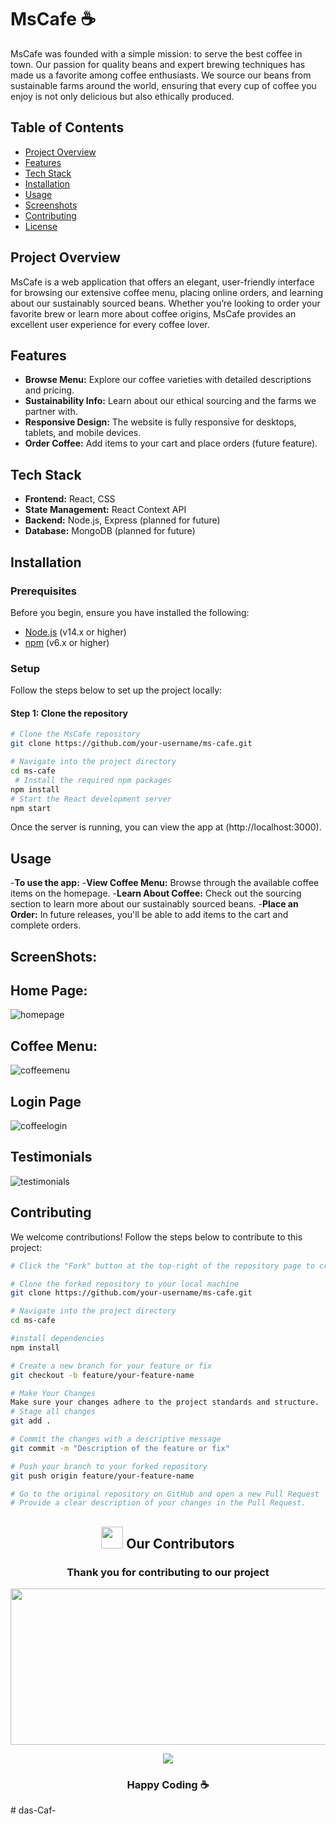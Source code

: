 # MsCafe ☕️

MsCafe was founded with a simple mission: to serve the best coffee in town. Our passion for quality beans and expert brewing techniques has made us a favorite among coffee enthusiasts. We source our beans from sustainable farms around the world, ensuring that every cup of coffee you enjoy is not only delicious but also ethically produced.

## Table of Contents
- [Project Overview](#project-overview)
- [Features](#features)
- [Tech Stack](#tech-stack)
- [Installation](#installation)
- [Usage](#usage)
- [Screenshots](#screenshots)
- [Contributing](#contributing)
- [License](#license)

## Project Overview

MsCafe is a web application that offers an elegant, user-friendly interface for browsing our extensive coffee menu, placing online orders, and learning about our sustainably sourced beans. Whether you’re looking to order your favorite brew or learn more about coffee origins, MsCafe provides an excellent user experience for every coffee lover.

## Features
- **Browse Menu:** Explore our coffee varieties with detailed descriptions and pricing.
- **Sustainability Info:** Learn about our ethical sourcing and the farms we partner with.
- **Responsive Design:** The website is fully responsive for desktops, tablets, and mobile devices.
- **Order Coffee:** Add items to your cart and place orders (future feature).

## Tech Stack
- **Frontend:** React, CSS
- **State Management:** React Context API
- **Backend:** Node.js, Express (planned for future)
- **Database:** MongoDB (planned for future)

## Installation

### Prerequisites
Before you begin, ensure you have installed the following:
- [Node.js](https://nodejs.org/) (v14.x or higher)
- [npm](https://www.npmjs.com/) (v6.x or higher)

### Setup
Follow the steps below to set up the project locally:

#### Step 1: Clone the repository
```bash
# Clone the MsCafe repository
git clone https://github.com/your-username/ms-cafe.git

# Navigate into the project directory
cd ms-cafe
 # Install the required npm packages
npm install
# Start the React development server
npm start
```
Once the server is running, you can view the app at (http://localhost:3000).
## Usage
-**To use the app:**
-**View Coffee Menu:** Browse through the available coffee items on the homepage.
-**Learn About Coffee:** Check out the sourcing section to learn more about our sustainably sourced beans.
-**Place an Order:** In future releases, you'll be able to add items to the cart and complete orders.

## ScreenShots:
## **Home Page:** 
![homepage](https://github.com/user-attachments/assets/36a7852c-dd6d-40b2-9652-4c4a3f9d46fc)
## **Coffee Menu:**
![coffeemenu](https://github.com/user-attachments/assets/0f9583d8-e2a8-4797-8e13-9d8325f58764)
## **Login Page**
![coffeelogin](https://github.com/user-attachments/assets/e29ee634-69c4-45a3-978c-a797cf62487f)
## **Testimonials**
![testimonials](https://github.com/user-attachments/assets/af0b4e1f-5363-4b71-8c5c-fe1ba244edb3)
## Contributing
We welcome contributions! Follow the steps below to contribute to this project:
```bash
# Click the "Fork" button at the top-right of the repository page to create a copy in your GitHub account.
```
```bash
# Clone the forked repository to your local machine
git clone https://github.com/your-username/ms-cafe.git
```
```bash
# Navigate into the project directory
cd ms-cafe
```
```bash
#install dependencies
npm install
```
```bash
# Create a new branch for your feature or fix
git checkout -b feature/your-feature-name
```
```bash
# Make Your Changes
Make sure your changes adhere to the project standards and structure.
# Stage all changes
git add .
```
```bash
# Commit the changes with a descriptive message
git commit -m "Description of the feature or fix"
```
```bash
# Push your branch to your forked repository
git push origin feature/your-feature-name
```
```bash
# Go to the original repository on GitHub and open a new Pull Request
# Provide a clear description of your changes in the Pull Request.
```


<div>
  <h2 align="center"><img src="https://raw.githubusercontent.com/Tarikul-Islam-Anik/Animated-Fluent-Emojis/master/Emojis/Smilies/Red%20Heart.png" width="35" height="35"> Our Contributors</h2>
  <div align="center">
    <h3>Thank you for contributing to our project</h3
<p align="center">
      <a href="https://github.com/Mujtabaa07/coffeeShop/graphs/contributors">
        <img src="https://api.vaunt.dev/v1/github/entities/Mujtabaa07/repositories/coffeeShop/contributors?format=svg&limit=54" width="700" height="250" />
      </a>
 </p>
<a href="https://github.com/Mujtabaa07/coffeeShop/graphs/contributors">
  <img src="https://contrib.rocks/image?repo=Mujtabaa07/coffeeShop&max=300" />
</a>
    


  </div>
</div>


<h3 align="center"> Happy Coding ☕️</h3>
#   d a s - C a f -  
 